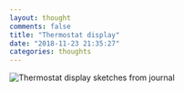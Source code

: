 ```yaml
---
layout: thought
comments: false
title: "Thermostat display"
date: "2018-11-23 21:35:27"
categories: thoughts
---
```

![Thermostat display sketches from journal](media/thermostat-display.jpg)
